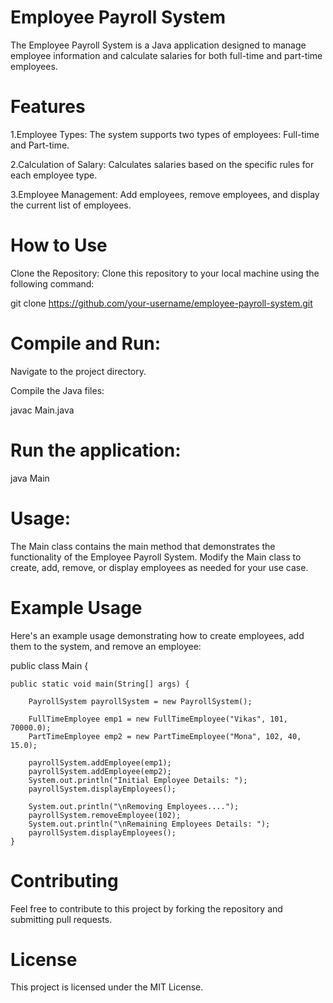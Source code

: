 # Employee Payroll System

The Employee Payroll System is a Java application designed to manage employee information and calculate salaries for both full-time and part-time employees.

# Features

1.Employee Types: The system supports two types of employees: Full-time and Part-time.

2.Calculation of Salary: Calculates salaries based on the specific rules for each employee type.

3.Employee Management: Add employees, remove employees, and display the current list of employees.

# How to Use
Clone the Repository: Clone this repository to your local machine using the following command:

git clone https://github.com/your-username/employee-payroll-system.git

# Compile and Run:

Navigate to the project directory.

Compile the Java files:

javac Main.java

# Run the application:

java Main

# Usage:

The Main class contains the main method that demonstrates the functionality of the Employee Payroll System.
Modify the Main class to create, add, remove, or display employees as needed for your use case.

# Example Usage

Here's an example usage demonstrating how to create employees, add them to the system, and remove an employee:



  public class Main {

    public static void main(String[] args) {
    
        PayrollSystem payrollSystem = new PayrollSystem();
        
        FullTimeEmployee emp1 = new FullTimeEmployee("Vikas", 101, 70000.0);
        PartTimeEmployee emp2 = new PartTimeEmployee("Mona", 102, 40, 15.0);
        
        payrollSystem.addEmployee(emp1);
        payrollSystem.addEmployee(emp2);
        System.out.println("Initial Employee Details: ");
        payrollSystem.displayEmployees();
        
        System.out.println("\nRemoving Employees....");
        payrollSystem.removeEmployee(102);
        System.out.println("\nRemaining Employees Details: ");
        payrollSystem.displayEmployees();
    }


# Contributing

Feel free to contribute to this project by forking the repository and submitting pull requests.

# License

This project is licensed under the MIT License.
